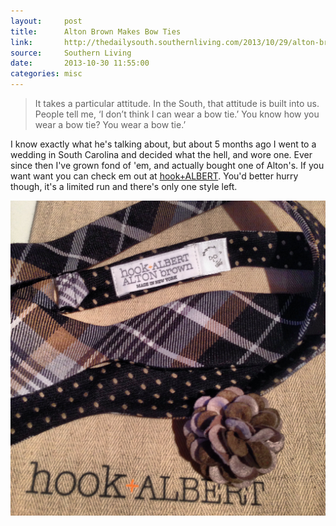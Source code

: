 ```yaml
---
layout:     post
title:      Alton Brown Makes Bow Ties
link:       http://thedailysouth.southernliving.com/2013/10/29/alton-brown-makes-bow-ties/
source:     Southern Living
date:       2013-10-30 11:55:00
categories: misc
---
```


> It takes a particular attitude. In the South, that attitude is built into us.
> People tell me, ‘I don’t think I can wear a bow tie.’ You know how you wear a bow tie? You wear a bow tie.’

I know exactly what he's talking about, but about 5 months ago I went to a wedding in South Carolina and decided what the hell, and wore one. Ever since then I've grown fond of 'em, and actually bought one of Alton's. If you want want you can check em out at [hook+ALBERT][ha-link]. You'd better hurry though, it's a limited run and there's only one style left.

<img src="/images/2013/10/alton-brown-bowtie.jpg" title="I Took the Mahattan... Bow Tie." class="img-block img-thumbnail">

[ha-link]: http://www.hookandalbert.com//Alton-Brown-Bow-Ties-By-CID312.aspx
